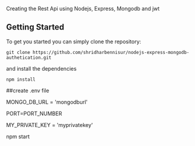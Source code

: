 Creating the Rest Api using Nodejs, Express, Mongodb and jwt
## Getting Started
To get you started you can simply clone the repository:

```
git clone https://github.com/shridharbennisur/nodejs-express-mongodb-authetication.git
```
and install the dependencies
```
npm install
```

##create .env file

MONGO_DB_URL = 'mongodburl'

PORT=PORT_NUMBER   

MY_PRIVATE_KEY = 'myprivatekey'


npm start
